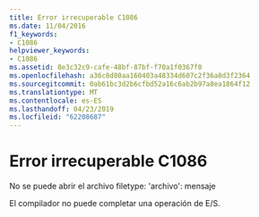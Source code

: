 ```yaml
---
title: Error irrecuperable C1086
ms.date: 11/04/2016
f1_keywords:
- C1086
helpviewer_keywords:
- C1086
ms.assetid: 8e3c32c9-cafe-48bf-87bf-f70a1f0367f0
ms.openlocfilehash: a36c8d80aa160403a48334d607c2f36a8d3f2364
ms.sourcegitcommit: 0ab61bc3d2b6cfbd52a16c6ab2b97a8ea1864f12
ms.translationtype: MT
ms.contentlocale: es-ES
ms.lasthandoff: 04/23/2019
ms.locfileid: "62208687"
---
```

# <a name="fatal-error-c1086"></a>Error irrecuperable C1086

No se puede abrir el archivo filetype: 'archivo': mensaje

El compilador no puede completar una operación de E/S.